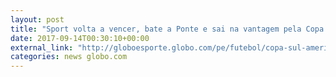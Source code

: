 ```yaml
---
layout: post
title: "Sport volta a vencer, bate a Ponte e sai na vantagem pela Copa Sul-Americana"
date: 2017-09-14T00:30:10+00:00
external_link: "http://globoesporte.globo.com/pe/futebol/copa-sul-americana/noticia/sport-volta-a-vencer-bate-a-ponte-e-sai-na-vantagem-pela-copa-sul-americana.ghtml"
categories: news globo.com
---
```

